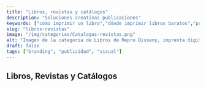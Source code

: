 ```yaml
---
title: "Libros, revistas y catálogos"
description: "Soluciones creativas publicaciones"
keywords: ["cómo imprimir un libro","dónde imprimir libros baratos","presupuesto impresión libros","imprenta online presupuesto libros","imprimir libros PDF online","imprimir libros online precios","imprimir y encuadernar libros","imprimir revistas online","presupuesto imprimir revistas","imprimir catálogo precio"]
slug: "libros-revistas"
image: "/img/categorias/Catalogos-revistas.png"
alt: "Imagen de la categoria de Libros de Repro Disseny, imprenta digital en Barcelona"
draft: false
tags: ["branding", "publicidad", "visual"]
---
```


## Libros, Revistas y Catálogos


